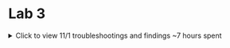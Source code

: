 # Lab 3
<details>
<summary>
Click to view 11/1 troubleshootings and findings ~7 hours spent
</summary>

# Lab Failure

## Summary Of Failure Documentation 11/1

  - Python Anaconda Integration into VSCode setup on my laptop
  - All required packages installed
  - Only jdcal worked, installed through default channel
  - Added conda-forge channel path, jdcal stopped working once supercede by forge jdcal
  - Tried multiple envs for different python versions, always "package name" module not found error
  - Future created environments automatically used forge channel when downloading packages, 
    - Hypothesis: jdcal will work once way to remove forge channel is found and default jdcal is used
  
  ## Git issue summary
  - Background: Git commands (ssh key) has never worked on my computer, regardless of windows version or factory resets
  - Problem: 
    - C:\Users\jjjay\OneDrive - stevens.edu\Semester 5 Courses\CPE 322\CPE-322>git pull
    - The authenticity of host 'github.com (140.82.112.4)' can't be established.
    - ED25519 key fingerprint is SHA256:+DiY3wvvV6TuJJhbpZisF/zLDA0zPMSvHdkr4UvCOqU.
    - This key is not known by any other names.
    - Are you sure you want to continue connecting (yes/no/[fingerprint])?
    - Host key verification failed.
    - fatal: Could not read from remote repository.

Please make sure you have the correct access rights
and the repository exists.
  - Problem Discovery:
  - Known:
    - Msys64 has its own home directory, the ssh key generated for msys64 only works when in /c/msys64/home/jjjay/.ssh
    - Git.bash automatically runs with msys64, cmd.exe runs exclusively through C:\Users\jjjay\.ssh
  
    ## Discoveries:

    #### >git clone through (Ctrl + Shift + P) integrated git in VSCode worked whilst all other methods failed before fixing git (On Computer)

    #### When using VSCode's git integrated Source Control (Ctrl + Shift + G) it will give error, likely due to it utilizing C:\Users\jjjay\.ssh, now works once git keygen exists in cmd.exe environment as explained below (On Computer)
    
    ## When generating RSA or ED25519 keys on my LAPTOP, msys64 and cmd environments ends in "jjjaylij@gmail.com" (laptop name is iLaptop)

    ## When generating RSA or ED25519 keys on my COMPUTER, msys64 ends in computer name "iPC" and cmd.exe ends in "jjjaylij@gmail.com"

    ### ONLY cmd.exe on LAPTOP's "git config --global --list" will produce the following:
    - user.name="JohnMFB"
    - user.email=jjjaylij@gmail.com
    - filter.lfs.clean=git-lfs clean -- %f
    - filter.lfs.smudge=git-lfs smudge -- %f
    - filter.lfs.process=git-lfs filter-process
    - filter.lfs.required=true

    ##### All LAPTOP msys64, COMPUTER msys64 and cmd.exe will produce only user.name="JohnMFB" and user.email=jjjaylij@gmail.com, exception is only cmd.exe on LAPTOP that matches online examples for git list
    
    - Error occurs regardless of ssh keygen method used for msys64 on computer, fingerprint works fine through cmd.exe generated ssh key in real home directory
    - Wanted to avoid copying id_rsa.pub from laptop onto pc, copying cmd.exe generated key to the msys64 ssh file location allows git to work for both environments, process repeated for laptop (working msys64 generated key copied onto original C:/ ssh key location for cmd.exe and is successful)
    - git now work on both computer and laptop allowing me to seamlessly work on both, github repo clone is located in my onedrive folder
      - teaching myself how ssh works better, thinking outside the box to find obscure error while doubting my doing correct ssh-key generation steps

    #### Writers Note

      - I have this problem where I would study material too closely and miss material I get tested on and haven't studied, little tiny steps I miss, its difficult for me to be prepared for the big picture or outside the box
      - This is not a problem I would have solved by understanding git setup steps or documentation or tutorials, I would have never guessed my Computer's Msys64 decided to give me a broken ssh-key, as far as my findings go
      - I have spent multiple semesters randomly trying to figure out how to get git to work on my computer, it gives me errors that nothing online tells me how to fix without regurgitating the same aggravating steps that have never worked

# Notes for future troubleshooting: 

## Only LAPTOP msys64 ssh generates demo, .bash_history .bash_logout, .bashrc, .gitconfig, .lesshst, .profile files. 

## Only PC windows home folder generates known_hosts files within "C:\Users\jjjay\ .ssh" regardless of environment used to clone (space because markdown formatting error) 

## Only LAPTOP msys64 home folder generates known_hosts file within "C:\msys64\home\jjjay\ .ssh

## Remember to overwrite updated known_hosts folder from active environment to other .ssh folder when cloning new github repos that add known_host fingerprints to avoid errors

## When copying ssh generated keys to different environment homes, "git config --global --list" will not transfer, remember to

### git config --global user.name "your username"

### git config --global user.email "your email"

# Original Lab Start from 11/1 morning

## VSCode Changes
- Downloaded VSCode Plugins
  - Python
  - Pylance
  - Jupyter
  - Jupyter Cell Tags
  - Jupyter Keymap
  - Jupyter Slide Show
  - Jupyter Notebook Renderers
  - Python Indent
- Env "myenv" created Python Version 3.10
- Ctrl + Shift + P -> "Selected Interpretor: python" could not show until myenv was created.
  - Use myenv for this project
    - Download Packages to "myenv"
      - jdcal
      - astral
      - geopy
      - psutil
## Start

![Alt text](https://github.com/JohnMFB/CPE-322/blob/main/Assets/Lab_3.png)

### Python Integration Startup

<img width="388" alt="image" src="https://github.com/JohnMFB/CPE-322/assets/122575719/7cb49473-3f4b-4b8d-8352-4a1affe8d79f">

<img width="382" alt="image" src="https://github.com/JohnMFB/CPE-322/assets/122575719/510532cc-09af-4f6a-99c2-f8df59001217">

### jdcal install to myenv

<img width="527" alt="image" src="https://github.com/JohnMFB/CPE-322/assets/122575719/f4342401-716a-4c6d-8d8c-699e069e32ee">

## Conda-Forge Community Channel contains Astral, Geopy, and Psutil

### Adding Conda-Forge and Installing Astral

<img width="575" alt="image" src="https://github.com/JohnMFB/CPE-322/assets/122575719/4798e161-10fe-4762-80af-6112dfa82874">

<img width="212" alt="image" src="https://github.com/JohnMFB/CPE-322/assets/122575719/94aed93b-3d1d-46bb-a0a6-2c7b8a5c8060">

### Installing Geopy

<img width="525" alt="image" src="https://github.com/JohnMFB/CPE-322/assets/122575719/5c1486e2-35f3-4c16-a70e-64406673a4df">

### Installing Psutil

<img width="521" alt="image" src="https://github.com/JohnMFB/CPE-322/assets/122575719/4e69189b-7805-4bdb-9bab-7c8458ae6f8a">

# Lab Start

## Jdcal Failure, reinstalling, SUPERSEDED by higher priority conda-forge channel

<img width="579" alt="image" src="https://github.com/JohnMFB/CPE-322/assets/122575719/abcb8624-f23f-44e9-a20e-7290c5d06705">

###Jdcal second failure

<img width="580" alt="image" src="https://github.com/JohnMFB/CPE-322/assets/122575719/1e5374a5-8f3d-4c33-ad50-724f8d2b2857">

### Fix (myenv needs to be activated manually, not just through activating the interpreter)

<img width="589" alt="image" src="https://github.com/JohnMFB/CPE-322/assets/122575719/3ab25e7e-f5b7-40a5-a3b5-c020c79b5944">

<img width="581" alt="image" src="https://github.com/JohnMFB/CPE-322/assets/122575719/0e61dd7f-a809-4177-a10f-1986d856751d">

<img width="579" alt="image" src="https://github.com/JohnMFB/CPE-322/assets/122575719/777c4094-549d-4b5c-9326-4ce7b43bc2ca">

<img width="591" alt="image" src="https://github.com/JohnMFB/CPE-322/assets/122575719/b28cda6a-149e-49bd-89d0-144f8d541f60">

### 'pytz' module not found at 'python3 sun.py 'New York'

<img width="594" alt="image" src="https://github.com/JohnMFB/CPE-322/assets/122575719/50c57331-72ca-45b3-8782-644ac9a8ea7d">

### pytz installed

<img width="581" alt="image" src="https://github.com/JohnMFB/CPE-322/assets/122575719/0382ebed-5d03-4d70-b592-0b150e4bddbb">

### pytz failed: perform 'conda update -n base -c defaults conda'

<details>
  <summary>Click to View Image</summary>
  <img width="593" alt="image" src="https://github.com/JohnMFB/CPE-322/assets/122575719/8eda47a3-5b63-4dc0-9714-7b69de6bc1f4">
  <img width="598" alt="image" src="https://github.com/JohnMFB/CPE-322/assets/122575719/cb9a3d2b-60a8-46e7-8e74-c3a76078e0f8">
  <img width="592" alt="image" src="https://github.com/JohnMFB/CPE-322/assets/122575719/9af4c9bf-1e5b-4900-b386-ed567e4902a8">
  <img width="599" alt="image" src="https://github.com/JohnMFB/CPE-322/assets/122575719/269ae602-b46e-452e-b68c-d98dc00f57ee">
</details>

### pytz failed: perform 'conda update --all' in current myenv env

<details>
  <summary> Click to View Image</summary>
  <img width="591" alt="image" src="https://github.com/JohnMFB/CPE-322/assets/122575719/a293815e-602e-4615-8fcb-a4450150f58c">
  <img width="594" alt="image" src="https://github.com/JohnMFB/CPE-322/assets/122575719/d0d58ea1-bc3d-4b7c-ba23-5f218325ef10">
  <img width="203" alt="image" src="https://github.com/JohnMFB/CPE-322/assets/122575719/7864418e-9458-488d-ba70-89d0437bb20d">
</details>

### pytz failed: all updates were still successful

<img width="588" alt="image" src="https://github.com/JohnMFB/CPE-322/assets/122575719/2677a4bb-aaab-4bc5-9f17-d080636c8a53">

#### Note: All commands stopped working for previous steps

#### All required packages are already installed but cannot be accessed anymore

<img width="592" alt="image" src="https://github.com/JohnMFB/CPE-322/assets/122575719/2ed20dba-3d6c-47ff-884f-46513c64cb53">

#### Results reflected within Anaconda

<img width="652" alt="image" src="https://github.com/JohnMFB/CPE-322/assets/122575719/392af139-aa4f-4f59-8b5e-168c11ad4f9a">
<img width="653" alt="image" src="https://github.com/JohnMFB/CPE-322/assets/122575719/0335cc24-9d3c-4b5e-84c2-bbaeea7e3741">
<img width="655" alt="image" src="https://github.com/JohnMFB/CPE-322/assets/122575719/24f025e4-a758-4be1-aa02-21df4ebcdda4">
<img width="653" alt="image" src="https://github.com/JohnMFB/CPE-322/assets/122575719/8b1db170-961e-44cb-86a5-37717e3d6f3d">
<img width="654" alt="image" src="https://github.com/JohnMFB/CPE-322/assets/122575719/7699a9ea-53a0-44cb-97ab-c5feb6d03a3b">

## Retry in 'newenv' python 3.8

<img width="580" alt="image" src="https://github.com/JohnMFB/CPE-322/assets/122575719/8d96bd97-1307-4be0-961e-68f404372160">
<img width="597" alt="image" src="https://github.com/JohnMFB/CPE-322/assets/122575719/9bacfef8-c3b8-4c66-ac8d-5f39613f9b39">
<img width="584" alt="image" src="https://github.com/JohnMFB/CPE-322/assets/122575719/0d38026d-0b3f-43df-b754-455a12cb6443">
<img width="580" alt="image" src="https://github.com/JohnMFB/CPE-322/assets/122575719/ac638ca7-feac-4a3c-9f0a-0d681cfce520">

# Failure in new environment, listed packages present

<img width="590" alt="image" src="https://github.com/JohnMFB/CPE-322/assets/122575719/0489fe87-1b48-47a0-8bd7-479a7edd3218">

## Retry in 'latestenv' python latest version 3.12.0

<img width="593" alt="image" src="https://github.com/JohnMFB/CPE-322/assets/122575719/51cdff85-ad01-4a64-a8d6-d3bc9cb7978d">

## Fail

<img width="594" alt="image" src="https://github.com/JohnMFB/CPE-322/assets/122575719/f7b954f0-ca41-4345-bfdf-00118001988e">

</details>
